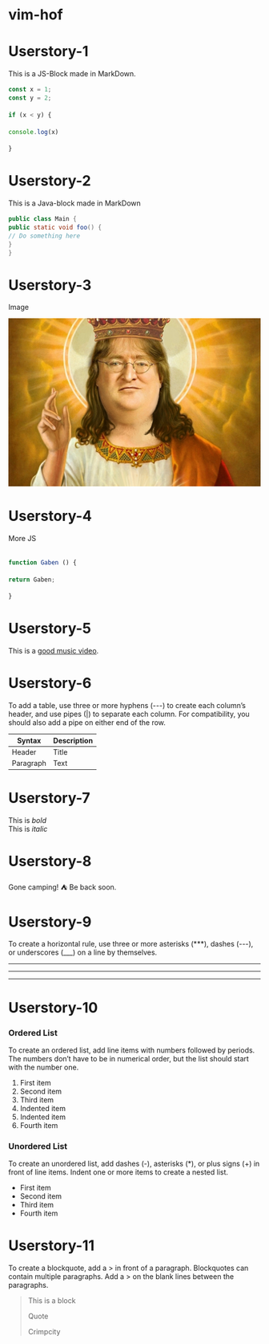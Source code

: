 
# vim-hof

# Userstory-1

This is a JS-Block made in MarkDown.

```javascript
const x = 1;
const y = 2;

if (x < y) {

console.log(x) 

}
```

# Userstory-2

This is a Java-block made in MarkDown

```java
public class Main {
public static void foo() {
// Do something here
}
}
```

# Userstory-3

Image

![Image of Lord Gaben](gaben.jpg)


# Userstory-4 

More JS

```javascript

function Gaben () {

return Gaben;

}
```

# Userstory-5

This is a [good music video](https://www.youtube.com/watch?v=Em14E2X-xCk).


# Userstory-6

To add a table, use three or more hyphens (---) to create each column’s header, and use pipes (|) to separate each column. For compatibility, you should also add a pipe on either end of the row.

| Syntax      | Description |
| ----------- | ----------- |
| Header      | Title       |
| Paragraph   | Text        |


# Userstory-7

This is *bold*
<br/>
This is *italic*

# Userstory-8

Gone camping! :tent: Be back soon.

# Userstory-9 

To create a horizontal rule, use three or more asterisks (***), dashes (---), or underscores (___) on a line by themselves.

***
---
___


# Userstory-10

### Ordered List
To create an ordered list, add line items with numbers followed by periods. The numbers don’t have to be in numerical order, but the list should start with the number one.
<br/>

1. First item
2. Second item
3. Third item
1. Indented item
2. Indented item
4. Fourth item 

### Unordered List
To create an unordered list, add dashes (-), asterisks (*), or plus signs (+) in front of line items. Indent one or more items to create a nested list.

- First item
- Second item
- Third item
- Fourth item 


# Userstory-11

To create a blockquote, add a > in front of a paragraph.
Blockquotes can contain multiple paragraphs. Add a > on the blank lines between the paragraphs.

> This is a block
>
> Quote
>
> Crimpcity


